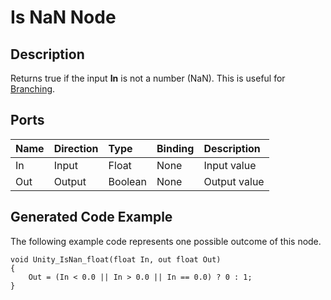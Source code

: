 # Is NaN Node

## Description

Returns true if the input **In** is not a number (NaN). This is useful for [Branching](Branch-Node.md).

## Ports

| Name        | Direction           | Type  | Binding | Description |
|:------------ |:-------------|:-----|:---|:---|
| In      | Input | Float    | None | Input value |
| Out | Output      |    Boolean | None | Output value |

## Generated Code Example

The following example code represents one possible outcome of this node.

```
void Unity_IsNan_float(float In, out float Out)
{
    Out = (In < 0.0 || In > 0.0 || In == 0.0) ? 0 : 1;
}
```

